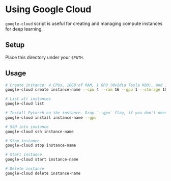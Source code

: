 # Using Google Cloud

`google-cloud` script is useful for creating and managing compute instances for deep learning.

## Setup

Place this directory under your `$PATH`.

## Usage

```sh
# Create instance: 4 CPUs, 16GB of RAM, 1 GPU (Nvidia Tesla K80), and 100GB storage.
google-cloud create instance-name --cpu 4 --ram 16 --gpu 1 --storage 100

# List all instances
google-cloud list

# Install Pytorch on the instance. Drop `--gpu` flag, if you don't need CUDA.
google-cloud install instance-name --gpu

# SSH into instance
google-cloud ssh instance-name

# Stop instance
google-cloud stop instance-name

# Start instance
google-cloud start instance-name

# Delete instance
google-cloud delete instance-name
```
